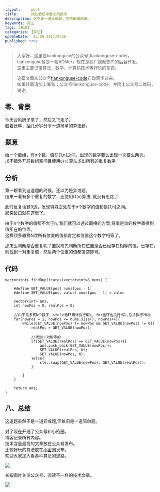 ```yaml
---   
layout:     post  
title:      找到数组中重复的数字   
description: 这不是一道异或题，但依旧很简单。  
keywords: 算法  
tags: [算法]  
categories: [算法]  
updateDate:  23:59 2017/8/20  
published: true  
---  
```

  
  
>   
> 大家好，这里是tiankonguse的公众号(tiankonguse-code)。    
> tiankonguse曾是一名ACMer，现在是鹅厂视频部门的后台开发。    
> 这里主要记录算法，数学，计算机技术等好玩的东西。   
>      
> 这篇文章从公众号[tiankonguse-code](http://mp.weixin.qq.com/s/Cte5aGAGuwAQ5tmQXTPhGw)自动同步过来。    
> 如果转载请加上署名：公众号tiankonguse-code，并附上公众号二维码，谢谢。  
>   
>    
  

## 零、背景

今天台风鸽子来了，然后又飞走了。  
趁着还早，抽几分钟分享一道简单的算法题。  


## 题意

给一个数组，有n个数，值在[1,n]之间，出现的数字要么出现一次要么两次。  
求不额外开辟数组空间且使用`O(n)`算法求出所有的重复数字.  


## 分析

第一眼看到这道题的时候，还以为是异或题。  
结果一看有多个重复的数字，还使用O(n)算法, 就没有思路了.  


此时反复读题3边，发现特殊之处在于n个数字的值都是[1,n]之间。  
那突破口就在这里了。  


由于n个数字的值都不大于n, 我们就可以通过置换的方案,将值是谁的数字置换到值所在的位置。  
这样顶多置换N次所有位置的值都肯定和位置这个数字相等了。  


那怎么判断是否重复呢？置换前先判断所在位置是否已经存在相等的值，已存在，则找到一对重复值，然后两个位置的值都值空即可。  


## 代码

```
vector<int> findDuplicates(vector<int>& nums) {
    
    #define GET_VALUE(pos) nums[pos - 1]
    #define SET_VALUE(pos, value) nums[pos - 1] = value
    
    vector<int> ans;
    int nowPos = 0, realPos = 0;
    
    //由于最多有N个数字, while循环累计执行N次, for循环也执行N次,总共执行2N次
    for(nowPos = 1; nowPos <= nums.size(); nowPos++){
        while(GET_VALUE(nowPos) != nowPos && GET_VALUE(nowPos) != 0){
            realPos = GET_VALUE(nowPos);
            
            //找到一对相等的
            if(GET_VALUE(realPos) == GET_VALUE(nowPos)){
                ans.push_back(GET_VALUE(nowPos));
                SET_VALUE(realPos, 0);
                SET_VALUE(nowPos, 0);
            }else{
                std::swap(GET_VALUE(nowPos), GET_VALUE(realPos));
            }
            
        }
    }
    
    return ans;
}
```

## 八、总结

这道题虽然不是一道异或题,但依旧是一道简单题。    

  
对了现在开通了公众号和小密圈。  
博客记录所有内容。  
技术含量最高的文章放在公众号发布。  
比较好玩的算法放在[小密圈](https://wx.xiaomiquan.com/mweb/views/joingroup/join_group.html?group_id=281548515451&secret=r0krqw9fw0at24vxjxo1uo4k0h4lfe47&extra=d67ce0c25ec91252b3af846a10154c9e9d4cb50c763fee178acd68cd2c2e09ee)发布。  
欢迎大家加入看各种算法的思路。  

![](https://res.tiankonguse.com/images/tiankonguse-algorithms.png)  
  
  
长按图片关注公众号，阅读不一样的技术文章。   
  
![](https://res.tiankonguse.com/images/tiankonguse-code.gif)  
  
  
